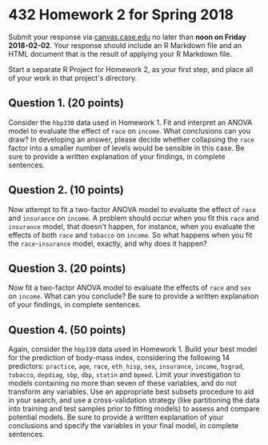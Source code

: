 # 432 Homework 2 for Spring 2018

Submit your response via [canvas.case.edu](https://canvas.case.edu/) no later than **noon on Friday 2018-02-02**. Your response should include an R Markdown file and an HTML document that is the result of applying your R Markdown file. 

Start a separate R Project for Homework 2, as your first step, and place all of your work in that project's directory.

## Question 1. (20 points)

Consider the `hbp330` data used in Homework 1. Fit and interpret an ANOVA model to evaluate the effect of `race` on `income`. What conclusions can you draw? In developing an answer, please decide whether collapsing the `race` factor into a smaller number of levels would be sensible in this case. Be sure to provide a written explanation of your findings, in complete sentences.

## Question 2. (10 points)

Now attempt to fit a two-factor ANOVA model to evaluate the effect of `race` and `insurance` on `income`. A problem should occur when you fit this `race` and `insurance` model, that doesn't happen, for instance, when you evaluate the effects of both `race` and `tobacco` on `income`. So what happens when you fit the `race`-`insurance` model, exactly, and why does it happen?

## Question 3. (20 points)

Now fit a two-factor ANOVA model to evaluate the effects of `race` and `sex` on `income`. What can you conclude? Be sure to provide a written explanation of your findings, in complete sentences.

## Question 4. (50 points)

Again, consider the `hbp330` data used in Homework 1. Build your best model for the prediction of body-mass index, considering the following 14 predictors: `practice`, `age`, `race`, `eth_hisp`, `sex`, `insurance`, `income`, `hsgrad`, `tobacco`, `depdiag`, `sbp`, `dbp`, `statin` and `bpmed`. Limit your investigation to models containing no more than seven of these variables, and do not transform any variables. Use an appropriate best subsets procedure to aid in your search, and use a cross-validation strategy (like partitioning the data into training and test samples prior to fitting models) to assess and compare potential models. Be sure to provide a written explanation of your conclusions and specify the variables in your final model, in complete sentences.

